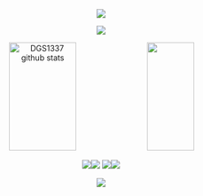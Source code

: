 <div style="text-align: center;">
    <img src="https://capsule-render.vercel.app/api?type=waving&color=161b22" />
</div>

<p align="center">
  <a href="https://discord.com/users/tsuki24">
    <img src="https://lanyard-profile-readme.vercel.app/api/153490292081819648?theme=dark&bg=0d1117&animated=true&hideDiscrim=true&borderRadius=30px&idleMessage=ROOT" />
  </a>
</p>

<div style="text-align: center;">
  <img width="49%" height="195px" src="https://github-readme-stats-sigma-five.vercel.app/api?username=dougkalash&show_icons=true&count_private=true&hide_border=true&title_color=ecf2f8&icon_color=0d1117&text_color=FFFFFF&bg_color=0d1117" alt="DGS1337 github stats" /> 
  <img width="41%" height="195px" src="https://github-readme-stats-sigma-five.vercel.app/api/top-langs/?username=dougkalash&layout=compact&hide_border=true&title_color=ecf2f8&text_color=FFFFFF&bg_color=0d1117" />
</div>

<p align="center">
  <a href="https://steamcommunity.com/profiles/76561198405815201"><img src="https://img.shields.io/badge/Steam-0d1117?style=for-the-badge&logo=steam&logoColor=white" /></a><a href="https://t.me/DGS1337"><img src="https://img.shields.io/badge/Telegram-0d1117?style=for-the-badge&logo=telegram&logoColor=white" /></a>
  <a href="https://github.com/dougkalash"><img src="https://img.shields.io/badge/Github-0d1117?style=for-the-badge&logo=github&logoColor=white" /></a><a href="https://discord.com/users/153490292081819648"><img src="https://img.shields.io/badge/Discord-0d1117?style=for-the-badge&logo=discord&logoColor=white" /></a>
</p>




<div style="text-align: center;">
    <img src="https://capsule-render.vercel.app/api?type=waving&color=161b22&height=120&section=footer"/>
</div>
